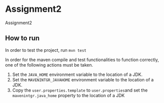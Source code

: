 # Assignment2
Assignment2

## How to run
In order to test the project, run `mvn test`

In order for the maven compile and test functionalities to function correctly, one of the following actions must be taken. 
1. Set the `JAVA_HOME` environment variable to the location of a JDK.
2. Set the `MAVENINTGR_JAVAHOME` environment variable to the location of a JDK.
3. Copy the `user.properties.template` to `user.properties`and set the `mavenintgr.java_home` property to the location of a JDK